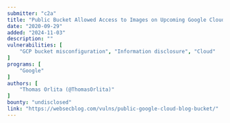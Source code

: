 ```yaml
---
submitter: "c2a"
title: "Public Bucket Allowed Access to Images on Upcoming Google Cloud Blog Posts"
date: "2020-09-29"
added: "2024-11-03"
description: ""
vulnerabilities: [
    "GCP bucket misconfiguration", "Information disclosure", "Cloud"
]
programs: [
    "Google"
]
authors: [
    "Thomas Orlita (@ThomasOrlita)"
]
bounty: "undisclosed"
link: "https://websecblog.com/vulns/public-google-cloud-blog-bucket/"
---
```




